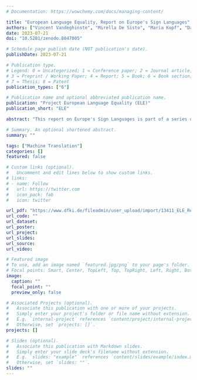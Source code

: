 ```yaml
---
# Documentation: https://wowchemy.com/docs/managing-content/

title: "European Language Equality, Report on Europe's Sign Languages"
authors: ["Vincent Vandeghinste", "Mirella De Sisto", "Maria Kopf", "Davy Van Landuyt Picron", "Irene Murtagh", "Eleftherios Avramidis", "Mathieu De Coster"]
date: 2023-07-21
doi: "10.5281/zenodo.8047005"

# Schedule page publish date (NOT publication's date).
publishDate: 2023-07-21

# Publication type.
# Legend: 0 = Uncategorized; 1 = Conference paper; 2 = Journal article;
# 3 = Preprint / Working Paper; 4 = Report; 5 = Book; 6 = Book section;
# 7 = Thesis; 8 = Patent
publication_types: ["6"]

# Publication name and optional abbreviated publication name.
publication: "Project European Language Equality (ELE)"
publication_short: "ELE"

abstract: "This report on Europe's Sign Languages is part of a series of language deliverables developed within the framework of the European Language Equality (ELE) project. The series seeks to not only delineate the current state of affairs for each European language, but to additionally identify the gaps and factors that hinder further development in research and technology. The survey presented here focuses on the condition of Language Technology (LT) with regard to Europe's Sign Languages, a set of languages often forgotten in the context of European Language Equality. With the rise of the deep learning paradigm in artificial intelligence, sign language technologies become technologically feasible, provided that enough data is available to feed this data-hungry paradigm. It is exactly the quality and quantity of data that is the main bottleneck in development of well performing and useful technologies. In the past, there have been several projects aimed at developing sign language technologies and methodologies that have been deemed of little value by the deaf communities. Co-creation and involvement of deaf communities throughout projects and development of technologies ensures that this does not happen again."

# Summary. An optional shortened abstract.
summary: ""

tags: ["Machine Translation"]
categories: []
featured: false

# Custom links (optional).
#   Uncomment and edit lines below to show custom links.
# links:
# - name: Follow
#   url: https://twitter.com
#   icon_pack: fab
#   icon: twitter

url_pdf: "https://www.dfki.de/fileadmin/user_upload/import/13411_ELE_Report_on_Europe%27s_Sign_Languages.pdf"
url_code: ""
url_dataset:
url_poster:
url_project:
url_slides:
url_source:
url_video:

# Featured image
# To use, add an image named `featured.jpg/png` to your page's folder. 
# Focal points: Smart, Center, TopLeft, Top, TopRight, Left, Right, BottomLeft, Bottom, BottomRight.
image:
  caption: ""
  focal_point: ""
  preview_only: false

# Associated Projects (optional).
#   Associate this publication with one or more of your projects.
#   Simply enter your project's folder or file name without extension.
#   E.g. `internal-project` references `content/project/internal-project/index.md`.
#   Otherwise, set `projects: []`.
projects: []

# Slides (optional).
#   Associate this publication with Markdown slides.
#   Simply enter your slide deck's filename without extension.
#   E.g. `slides: "example"` references `content/slides/example/index.md`.
#   Otherwise, set `slides: ""`.
slides: ""
---
```


